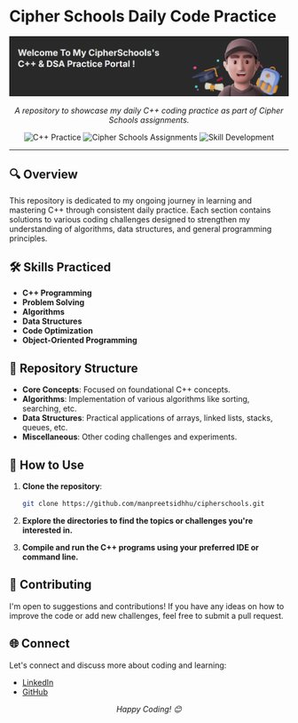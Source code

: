# Cipher Schools Daily Code Practice

<div align="center">
  <img src="banner.png" alt="Coding Banner" width="600" />
</div>

<p align="center">
  <i>A repository to showcase my daily C++ coding practice as part of Cipher Schools assignments.</i>
</p>

<div align="center">
  <img src="https://img.shields.io/badge/C++-Practice-blue.svg" alt="C++ Practice" />
  <img src="https://img.shields.io/badge/Cipher%20Schools-Assignments-orange.svg" alt="Cipher Schools Assignments" />
  <img src="https://img.shields.io/badge/Skill-Development-brightgreen.svg" alt="Skill Development" />
</div>

---

## 🔍 Overview

This repository is dedicated to my ongoing journey in learning and mastering C++ through consistent daily practice. Each section contains solutions to various coding challenges designed to strengthen my understanding of algorithms, data structures, and general programming principles.

## 🛠 Skills Practiced

- **C++ Programming**
- **Problem Solving**
- **Algorithms**
- **Data Structures**
- **Code Optimization**
- **Object-Oriented Programming**

## 📂 Repository Structure

- **Core Concepts**: Focused on foundational C++ concepts.
- **Algorithms**: Implementation of various algorithms like sorting, searching, etc.
- **Data Structures**: Practical applications of arrays, linked lists, stacks, queues, etc.
- **Miscellaneous**: Other coding challenges and experiments.

## 🚀 How to Use

1. **Clone the repository**:
   ```bash
   git clone https://github.com/manpreetsidhhu/cipherschools.git
   
2. **Explore the directories to find the topics or challenges you're interested in.**

3. **Compile and run the C++ programs using your preferred IDE or command line.**

## 🤝 Contributing

I'm open to suggestions and contributions! If you have any ideas on how to improve the code or add new challenges, feel free to submit a pull request.

## 🌐 Connect

Let's connect and discuss more about coding and learning:

- [LinkedIn](https://www.linkedin.com/in/manpreetsinghsidhu/)
- [GitHub](https://github.com/manpreetsidhhu)

<p align="center">
  <i>Happy Coding! 😊</i>
</p>
